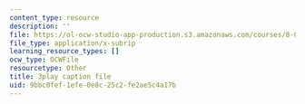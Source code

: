 ```yaml
---
content_type: resource
description: ''
file: https://ol-ocw-studio-app-production.s3.amazonaws.com/courses/8-01sc-classical-mechanics-fall-2016/9bbc0fef1efe0e8c25c2fe2ae5c4a17b_jAcdLZRhYNU.srt
file_type: application/x-subrip
learning_resource_types: []
ocw_type: OCWFile
resourcetype: Other
title: 3play caption file
uid: 9bbc0fef-1efe-0e8c-25c2-fe2ae5c4a17b
---
```

